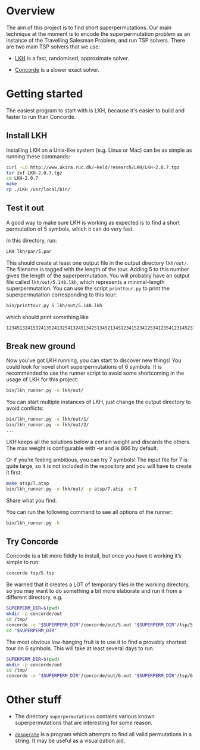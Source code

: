 # Overview

The aim of this project is to find short superpermutations. Our main technique at the moment is to encode the superpermutation problem as an instance of the Travelling Salesman Problem, and run TSP solvers. There are two main TSP solvers that we use:

* [LKH](http://www.akira.ruc.dk/~keld/research/LKH/) is a fast, randomised, approximate solver.

* [Concorde](http://www.math.uwaterloo.ca/tsp/concorde.html) is a slower exact solver.

# Getting started

The easiest program to start with is LKH, because it's easier to build and faster to run than Concorde.

## Install LKH

Installing LKH on a Unix-like system (e.g. Linux or Mac) can be as simple as running these commands:

```sh
curl -LO http://www.akira.ruc.dk/~keld/research/LKH/LKH-2.0.7.tgz
tar zxf LKH-2.0.7.tgz
cd LKH-2.0.7
make
cp ./LKH /usr/local/bin/
```

## Test it out

A good way to make sure LKH is working as expected is to find a short permutation of 5 symbols, which it can do very fast.

In this directory, run:

```sh
LKH lkh/par/5.par
```

This should create at least one output file in the output directory `lkh/out/`. The filename is tagged with the length of the tour. Adding 5 to this number gives the length of the superpermutation. You will probably have an output file called `lkh/out/5.148.lkh`, which represents a minimal-length superpermutation. You can use the script `printtour.py` to print the superpermutation corresponding to this tour:

```sh
bin/printtour.py 5 lkh/out/5.148.lkh
```

which should print something like

```
123451324153241352413254132451342513452134512341523412534123541231452314253142351423154213542153421543214532143521432514321542312453124351243152431254312
```

## Break new ground

Now you’ve got LKH running, you can start to discover new things! You could look for novel short superpermutations of 6 symbols. It is recommended to use the runner script to avoid some shortcoming in the usage of LKH for this project:

```sh
bin/lkh_runner.py -o lkh/out/
```
You can start multiple instances of LKH, just change the output directory to avoid conflicts:
```sh
bin/lkh_runner.py -o lkh/out/1/
bin/lkh_runner.py -o lkh/out/2/
...
```
LKH keeps all the solutions below a certain weight and discards the others. The max weight is configurable with -w and is 866 by default.


Or if you’re feeling ambitious, you can try 7 symbols! The input file for 7 is quite large, so it is not included in the repository and you will have to create it first:

```sh
make atsp/7.atsp
bin/lkh_runner.py -o lkh/out/ -p atsp/7.atsp -n 7
```

Share what you find.

You can run the following command to see all options of the runner:
```sh
bin/lkh_runner.py -h
```

## Try Concorde

Concorde is a bit more fiddly to install, but once you have it working it’s simple to run:

```sh
concorde tsp/5.tsp
```

Be warned that it creates a LOT of temporary files in the working directory, so you may want to do something a bit more elaborate and run it from a different directory, e.g.

```sh
SUPERPERM_DIR=$(pwd)
mkdir -p concorde/out
cd /tmp/
concorde -o "$SUPERPERM_DIR"/concorde/out/5.out "$SUPERPERM_DIR"/tsp/5.tsp
cd "$SUPERPERM_DIR"
```

The most obvious low-hanging fruit is to use it to find a provably shortest tour on 6 symbols. This will take at least several days to run.

```sh
SUPERPERM_DIR=$(pwd)
mkdir -p concorde/out
cd /tmp/
concorde -o "$SUPERPERM_DIR"/concorde/out/6.out "$SUPERPERM_DIR"/tsp/6.tsp
```

# Other stuff

* The directory `superpermutations` contains various known superpermutations that are interesting for some reason.

* [`desperate`](misc/desperate) Is a program which attempts to find all valid permutations in a string. It may be useful as a visualization aid.
